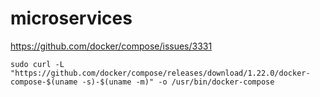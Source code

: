 # microservices
https://github.com/docker/compose/issues/3331

```
sudo curl -L "https://github.com/docker/compose/releases/download/1.22.0/docker-compose-$(uname -s)-$(uname -m)" -o /usr/bin/docker-compose
```

